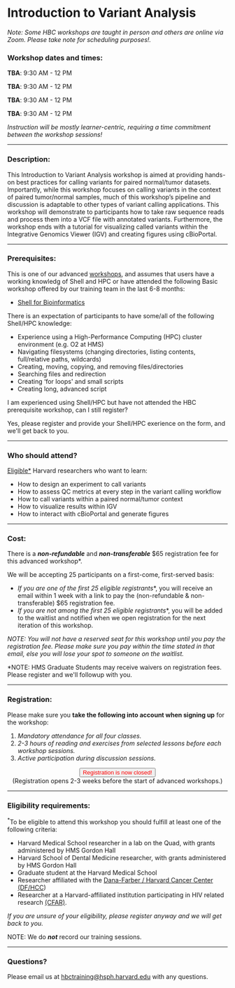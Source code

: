 # Introduction to Variant Analysis

*Note: Some HBC workshops are taught in person and others are online via Zoom. Please take note for scheduling purposes!.*

<!-- This content will not appear in the rendered Markdown -->
<!-- Last workshops Sept 17, 20, 24, 27, May 28, 31, June 4, 7, 2024 
### **IN-PERSON Workshop dates and times:**
### **Location: Longwood Medical Area** -->

### **Workshop dates and times:**

**TBA**: 9:30 AM - 12 PM

**TBA**: 9:30 AM - 12 PM

**TBA**: 9:30 AM - 12 PM

**TBA**: 9:30 AM - 12 PM

_Instruction will be mostly learner-centric, requiring a time commitment between the workshop sessions!_

<!-- Note: Workshop dates and times are subject to change -->

<!-- This content will not appear in the rendered Markdown -->

---

### **Description:**

This Introduction to Variant Analysis workshop is aimed at providing hands-on best practices for calling variants for paired normal/tumor datasets. Importantly, while this workshop focuses on calling variants in the context of paired tumor/normal samples, much of this workshop’s pipeline and discussion is adaptable to other types of variant calling applications. This workshop will demonstrate to participants how to take raw sequence reads and process them into a VCF file with annotated variants. Furthermore, the workshop ends with a tutorial for visualizing called variants within the Integrative Genomics Viewer (IGV) and creating figures using cBioPortal.

---

### **Prerequisites:**

This is one of our advanced [workshops](https://hbctraining.github.io/main/), and assumes that users have a working knowledg of Shell and HPC or have attended the following Basic workshop offered by our training team in the last 6-8 months:  

- [Shell for Bioinformatics](https://hbctraining.github.io/main/registrations/AllFunders_Shell_for_Bioinformatics) 

There is an expectation of participants to have some/all of the following Shell/HPC knowledge:

- Experience using a High-Performance Computing (HPC) cluster environment (e.g. O2 at HMS)
- Navigating filesystems (changing directories, listing contents, full/relative paths, wildcards)
- Creating, moving, copying, and removing files/directories
- Searching files and redirection
- Creating ‘for loops' and small scripts
- Creating long, advanced script

I am experienced using Shell/HPC but have not attended the HBC prerequisite workshop, can I still register?

Yes, please register and provide your Shell/HPC exerience on the form, and we'll get back to you.


<!-- OLD:
Yes, you can register **AND** please do the following:

- Complete the registration first
- Then email us directly at hbctraining@hsph.harvard.edu with a **detailed** description of your knowledge/experience in command-line interface and HPC. **Failure to do this step may prevent you from being accepted into this advanced workshop.** -->

---

### **Who should attend?**

[Eligible*](#eligibility-requirements) Harvard researchers who want to learn: 

- How to design an experiment to call variants
- How to assess QC metrics at every step in the variant calling workflow
- How to call variants within a paired normal/tumor context
- How to visualize results within IGV
- How to interact with cBioPortal and generate figures

---

### **Cost:**

There is a ***non-refundable*** and ***non-transferable*** $65 registration fee for this advanced workshop*.

We will be accepting 25 participants on a first-come, first-served basis:

- **If you are one of the first 25 eligible* registrants**, you will receive an email within 1 week with a link to pay the (non-refundable & non-transferable) $65 registration fee. 
- **If you are not among the first 25 eligible* registrants**, you will be added to the waitlist and notified when we open registration for the next iteration of this workshop.

*NOTE: You will not have a reserved seat for this workshop until you pay the registration fee. Please make sure you pay within the time stated in that email, else you will lose your spot to someone on the waitlist.*

*NOTE: HMS Graduate Students may receive waivers on registration fees. Please register and we'll followup with you.


---

### **Registration:**

Please make sure you **take the following into account when signing up** for the workshop:

1. _Mandatory attendance for all four classes._
2. _2-3 hours of reading and exercises from selected lessons before each workshop sessions._
3. _Active participation during discussion sessions._

<div style="text-align:center">
	 <a><button name="button" style = "color: red" >Registration is now closed!</button></a>
</div>

<div style="text-align:center">
(Registration opens 2-3 weeks before the start of advanced workshops.)
</div> 

<!-- This content will not appear in the rendered Markdown -->
<!--
<div style="text-align:center">
	 <a><button name="button" style = "color: blue" onclick="location.href='https://harvard.az1.qualtrics.com/jfe/form/SV_71DktmmhwO6zeDQ'">Click here to Register!</button></a>
</div>

<div style="text-align:center">
	 (Please check the eligibility requirements below prior to registering)
</div> 
-->

	
---

### **Eligibility requirements:**

<sup>*</sup>To be eligible to attend this workshop you should fulfill at least one of the following criteria:

- Harvard Medical School researcher in a lab on the Quad, with grants administered by HMS Gordon Hall
- Harvard School of Dental Medicine researcher, with grants administered by HMS Gordon Hall
- Graduate student at the Harvard Medical School
- Researcher affiliated with the [Dana-Farber / Harvard Cancer Center (DF/HCC](https://www.dfhcc.harvard.edu))
- Researcher at a Harvard-affiliated institution participating in HIV related research [(CFAR)](https://cfar.globalhealth.harvard.edu/).


*If you are unsure of your eligibility, please register anyway and we will get back to you.*
<!-- This content will not appear in the rendered Markdown -->
<!--(Please check the eligibility requirements prior to registering)-->

NOTE: We do ***not*** record our training sessions. 

---

### **Questions?**

Please email us at hbctraining@hsph.harvard.edu with any questions.
